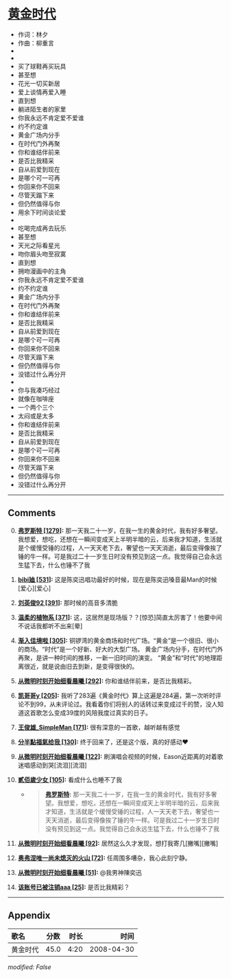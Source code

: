 # [黄金时代](https://music.163.com/song?id=65285)

* 作词：林夕
* 作曲：柳重言
*
*
* 买了球鞋再买玩具
* 甚至想
* 花光一切买新居
* 爱上谈情再爱入睡
* 直到想
* 躺进陌生者的家里
* 你我永远不肯定爱不爱谁
* 约不约定谁
* 黄金广场内分手
* 在时代门外再聚
* 你和谁结伴前来
* 是否比我精采
* 自从前爱到现在
* 是哪个可一可再
* 你回来你不回来
* 尽管天蹋下来
* 但仍然值得与你
* 用余下时间谈论爱
* 
* 吃喝完成再去玩乐
* 甚至想
* 天光之际看星光
* 吻你眉头吻至寂寞
* 直到想
* 拥吻漫画中的主角
* 你我永远不肯定爱不爱谁
* 约不约定谁
* 黄金广场内分手
* 在时代门外再聚
* 你和谁结伴前来
* 是否比我精采
* 自从前爱到现在
* 是哪个可一可再
* 你回来你不回来
* 尽管天蹋下来
* 但仍然值得与你
* 没错过什么再分开
* 
* 你与我凑巧经过
* 就像在咖啡座
* 一个两个三个
* 太闷或是太多
* 你和谁结伴前来
* 是否比我精采
* 自从前爱到现在
* 是哪个可一可再
* 你回来你不回来
* 尽管天蹋下来
* 但仍然值得与你
* 没错过什么再分开


---

## Comments
0. **[弗罗斯特 \[1279\]](https://music.163.com/#/user/home?id=6839225):** 那一天我二十一岁，在我一生的黄金时代，我有好多奢望。我想爱，想吃，还想在一瞬间变成天上半明半暗的云，后来我才知道，生活就是个缓慢受锤的过程，人一天天老下去，奢望也一天天消逝，最后变得像挨了锤的牛一样。可是我过二十一岁生日时没有预见到这一点。我觉得自己会永远生猛下去，什么也锤不了我

1. **[bibi廸 \[531\]](https://music.163.com/#/user/home?id=57634466):** 这是陈奕迅唱功最好的时候，现在是陈奕迅嗓音最Man的时候[爱心][爱心]

2. **[刘英俊92 \[391\]](https://music.163.com/#/user/home?id=44768226):** 那时候的高音多清脆

3. **[温柔的植物系 \[371\]](https://music.163.com/#/user/home?id=76893393):** 这，这居然是现场版？？[惊恐]简直太厉害了！他要中间不说话我都听不出来[晕]

4. **[渐入佳境啦 \[305\]](https://music.163.com/#/user/home?id=331025338):** 铜锣湾的黄金商场和时代广场。“黄金”是一个很旧、很小的商场。“时代”是一个好新、好大的大型广场。 黄金广场内分手，在时代门外再聚，是讲一种时间的推移，一新一旧时间的演变。 “黄金”和“时代”的地理距离很近，就是说由旧去到新，是变得很快的。

5. **[从微明时刻开始细看晨曦 \[292\]](https://music.163.com/#/user/home?id=302892802):** 你和谁结伴前来，是否比我精彩。

6. **[凯哥哥y \[205\]](https://music.163.com/#/user/home?id=391661352):** 我听了283遍《黄金时代》算上这遍是284遍，第一次听时评论不到99，从未评论过。我看着你们将别人的话转过来变成过千的赞，没人知道这首歌怎么变成39度的风陪我度过真实的日子。

7. **[王俊雄_SimpleMan \[171\]](https://music.163.com/#/user/home?id=12864067):** 很有深意的一首歌，越听越有感觉

8. **[分半點福氣给我 \[130\]](https://music.163.com/#/user/home?id=124758823):** 终于回来了，还是这个版，真的好感动❤️

9. **[从微明时刻开始细看晨曦 \[122\]](https://music.163.com/#/user/home?id=302892802):** 刷演唱会视频的时候，Eason近距离的对着歌迷唱感动到哭[流泪][流泪]

10. **[貳佰歲少女 \[105\]](https://music.163.com/#/user/home?id=79041696):** 看成什么也睡不了我
	* > **[弗罗斯特](https://music.163.com/#/user/home?id=6839225):** 那一天我二十一岁，在我一生的黄金时代，我有好多奢望。我想爱，想吃，还想在一瞬间变成天上半明半暗的云，后来我才知道，生活就是个缓慢受锤的过程，人一天天老下去，奢望也一天天消逝，最后变得像挨了锤的牛一样。可是我过二十一岁生日时没有预见到这一点。我觉得自己会永远生猛下去，什么也锤不了我

11. **[从微明时刻开始细看晨曦 \[92\]](https://music.163.com/#/user/home?id=302892802):** 居然这么久才发现，想打我寄几[撇嘴][撇嘴]

12. **[奥弗涅唯一尚未熄灭的火山 \[72\]](https://music.163.com/#/user/home?id=74795621):** 任周围多嘈杂，我心此刻宁静。

13. **[从微明时刻开始细看晨曦 \[51\]](https://music.163.com/#/user/home?id=302892802):** @我男神陳奕迅 

14. **[该账号已被注销aaa \[25\]](https://music.163.com/#/user/home?id=545519600):** 是否比我精彩？



---

## Appendix

|歌名|分数|时长|时间|
|:---|:---:|---:|---:|
|黄金时代|45.0|4:20|2008-04-30

*modified: False*